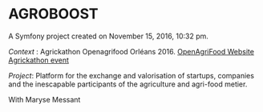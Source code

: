AGROBOOST
============

A Symfony project created on November 15, 2016, 10:32 pm.

*Context* : Agrickathon Openagrifood Orléans 2016.
[OpenAgriFood Website](www.openagrifood-orleans.org/fr/)
[Agrickathon event](http://www.openagrifood-orleans.org/fr/le-forum-2016/programme/567-agrickathon.html)

*Project*: 
Platform for the exchange and valorisation of startups, companies and the inescapable participants of the agriculture and agri-food metier.

With Maryse Messant
